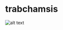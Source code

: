 # trabchamsis

![alt text](https://github.com/rzfzr/OperatingSystems/tree/master/trabchamsis/automata.jpeg)